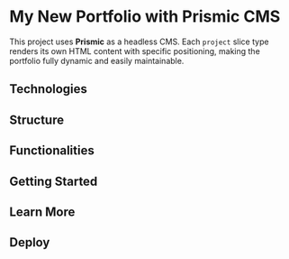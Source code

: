 # My New Portfolio with Prismic CMS

This project uses **Prismic** as a headless CMS. Each `project` slice type renders its own HTML content with specific positioning, making the portfolio fully dynamic and easily maintainable.

## Technologies

## Structure

## Functionalities

## Getting Started

## Learn More

## Deploy
